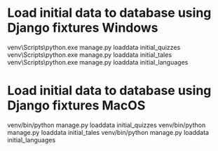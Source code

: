 # Load initial data to database using Django fixtures Windows
venv\Scripts\python.exe manage.py loaddata initial_quizzes
venv\Scripts\python.exe manage.py loaddata initial_tales
venv\Scripts\python.exe manage.py loaddata initial_languages

# Load initial data to database using Django fixtures MacOS
venv/bin/python manage.py loaddata initial_quizzes
venv/bin/python manage.py loaddata initial_tales
venv/bin/python manage.py loaddata initial_languages
